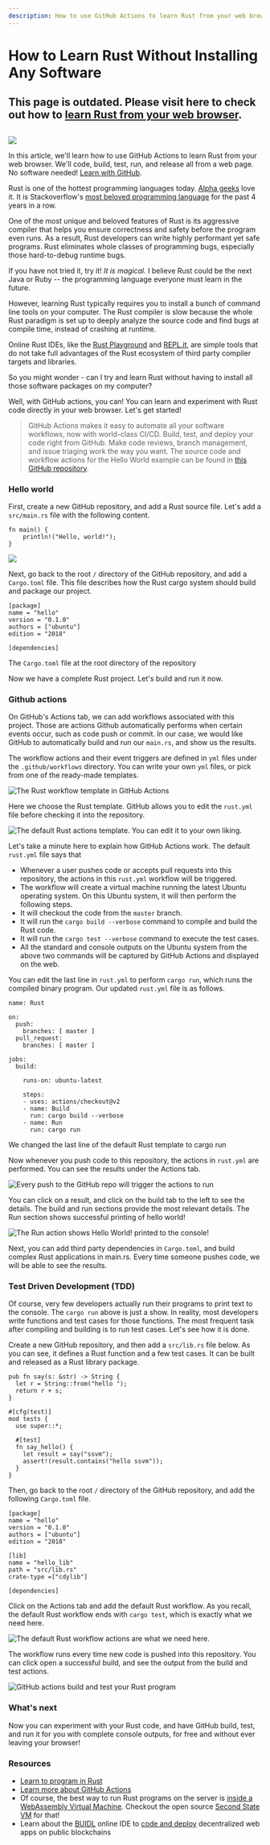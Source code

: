 ```yaml
---
description: How to use GitHub Actions to learn Rust from your web browser
---
```


# How to Learn Rust Without Installing Any Software

## This page is outdated. Please visit here to check out how to [learn Rust from your web browser](https://www.secondstate.io/articles/how-to-publish-a-no-code-website-in-10-minutes/).

## 

![](../.gitbook/assets/image%20%281%29.png)

In this article, we'll learn how to use GitHub Actions to learn Rust from your web browser. We'll code, build, test, run, and release all from a web page. No software needed! [Learn with GitHub](https://github.com/second-state/learn-rust-with-github-actions/fork).

Rust is one of the hottest programming languages today. [Alpha geeks](https://martinfowler.com/bliki/AlphaGeek.html) love it. It is Stackoverflow's [most beloved programming language](https://www.theregister.co.uk/2019/04/09/stack_overflow_survey/) for the past 4 years in a row.

One of the most unique and beloved features of Rust is its aggressive compiler that helps you ensure correctness and safety before the program even runs. As a result, Rust developers can write highly performant yet safe programs. Rust eliminates whole classes of programming bugs, especially those hard-to-debug runtime bugs.

If you have not tried it, try it! _It is magical._ I believe Rust could be the next Java or Ruby -- the programming language everyone must learn in the future.

However, learning Rust typically requires you to install a bunch of command line tools on your computer. The Rust compiler is slow because the whole Rust paradigm is set up to deeply analyze the source code and find bugs at compile time, instead of crashing at runtime.

Online Rust IDEs, like the [Rust Playground](https://play.rust-lang.org/) and [REPL.it](https://repl.it/languages/rust), are simple tools that do not take full advantages of the Rust ecosystem of third party compiler targets and libraries.

So you might wonder - can I try and learn Rust without having to install all those software packages on my computer?

Well, with GitHub actions, you can! You can learn and experiment with Rust code directly in your web browser. Let's get started!

> GitHub Actions makes it easy to automate all your software workflows, now with world-class CI/CD. Build, test, and deploy your code right from GitHub. Make code reviews, branch management, and issue triaging work the way you want. The source code and workflow actions for the Hello World example can be found in [this GitHub repository](https://github.com/second-state/learn-rust-with-github-actions).

### Hello world <a id="hello-world"></a>

First, create a new GitHub repository, and add a Rust source file. Let's add a `src/main.rs` file with the following content.

```text
fn main() {
    println!("Hello, world!");
}
```

![](https://www.freecodecamp.org/news/content/images/2020/03/Screen-Shot-2020-03-20-at-2.22.33-AM.png)

Next, go back to the root `/` directory of the GitHub repository, and add a `Cargo.toml` file. This file describes how the Rust cargo system should build and package our project.

```text
[package]
name = "hello"
version = "0.1.0"
authors = ["ubuntu"]
edition = "2018"

[dependencies]
```

The `Cargo.toml` file at the root directory of the repository

Now we have a complete Rust project. Let's build and run it now.

### Github actions <a id="github-actions"></a>

On GitHub's Actions tab, we can add workflows associated with this project. Those are actions Github automatically performs when certain events occur, such as code push or commit. In our case, we would like GitHub to automatically build and run our `main.rs`, and show us the results.

The workflow actions and their event triggers are defined in `yml` files under the `.github/workflows` directory. You can write your own `yml` files, or pick from one of the ready-made templates.

![The Rust workflow template in GitHub Actions](../.gitbook/assets/image.png)

Here we choose the Rust template. GitHub allows you to edit the `rust.yml` file before checking it into the repository.

![The default Rust actions template. You can edit it to your own liking.](../.gitbook/assets/image%20%285%29.png)

Let's take a minute here to explain how GitHub Actions work. The default `rust.yml` file says that

* Whenever a user pushes code or accepts pull requests into this repository, the actions in this `rust.yml` workflow will be triggered.
* The workflow will create a virtual machine running the latest Ubuntu operating system. On this Ubuntu system, it will then perform the following steps.
* It will checkout the code from the `master` branch.
* It will run the `cargo build --verbose` command to compile and build the Rust code.
* It will run the `cargo test --verbose` command to execute the test cases.
* All the standard and console outputs on the Ubuntu system from the above two commands will be captured by GitHub Actions and displayed on the web.

You can edit the last line in `rust.yml` to perform `cargo run`, which runs the compiled binary program. Our updated `rust.yml` file is as follows.

```text
name: Rust

on:
  push:
    branches: [ master ]
  pull_request:
    branches: [ master ]

jobs:
  build:

    runs-on: ubuntu-latest

    steps:
    - uses: actions/checkout@v2
    - name: Build
      run: cargo build --verbose
    - name: Run
      run: cargo run
```

We changed the last line of the default Rust template to cargo run

Now whenever you push code to this repository, the actions in `rust.yml` are performed. You can see the results under the Actions tab.

![Every push to the GitHub repo will trigger the actions to run](../.gitbook/assets/image%20%286%29.png)

You can click on a result, and click on the build tab to the left to see the details. The build and run sections provide the most relevant details. The Run section shows successful printing of hello world!

![The Run action shows Hello World! printed to the console!](../.gitbook/assets/image%20%288%29.png)

Next, you can add third party dependencies in `Cargo.toml`, and build complex Rust applications in main.rs. Every time someone pushes code, we will be able to see the results.

### Test Driven Development \(TDD\) <a id="test-driven-development-tdd-"></a>

Of course, very few developers actually run their programs to print text to the console. The `cargo run` above is just a show. In reality, most developers write functions and test cases for those functions. The most frequent task after compiling and building is to run test cases. Let's see how it is done.

Create a new GitHub repository, and then add a `src/lib.rs` file below. As you can see, it defines a Rust function and a few test cases. It can be built and released as a Rust library package.

```text
pub fn say(s: &str) -> String {
  let r = String::from("hello ");
  return r + s;
}

#[cfg(test)]
mod tests {
  use super::*;
  
  #[test]
  fn say_hello() {
    let result = say("ssvm");
    assert!(result.contains("hello ssvm"));
  }
}
```

Then, go back to the root `/` directory of the GitHub repository, and add the following `Cargo.toml` file.

```text
[package]
name = "hello"
version = "0.1.0"
authors = ["ubuntu"]
edition = "2018"

[lib]
name = "hello_lib"
path = "src/lib.rs"
crate-type =["cdylib"]

[dependencies]
```

Click on the Actions tab and add the default Rust workflow. As you recall, the default Rust workflow ends with `cargo test`, which is exactly what we need here.

![The default Rust workflow actions are what we need here.](../.gitbook/assets/image%20%282%29.png)

The workflow runs every time new code is pushed into this repository. You can click open a successful build, and see the output from the build and test actions.

![GitHub actions build and test your Rust program](../.gitbook/assets/image%20%284%29.png)

### What's next <a id="what-s-next"></a>

Now you can experiment with your Rust code, and have GitHub build, test, and run it for you with complete console outputs, for free and without ever leaving your browser!

### Resources <a id="resources"></a>

* [Learn to program in Rust](https://www.rust-lang.org/learn)
* [Learn more about GitHub Actions](https://github.com/features/actions)
* Of course, the best way to run Rust programs on the server is [inside a WebAssembly Virtual Machine](https://cloud.secondstate.io/server-side-webassembly/getting-started). Checkout the open source [Second State VM](https://www.secondstate.io/) for that!
* Learn about the [BUIDL](https://www.secondstate.io/buidl/) online IDE to [code and deploy](http://buidl.secondstate.io/) decentralized web apps on public blockchains

